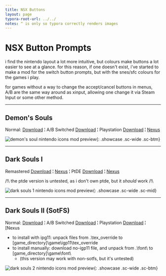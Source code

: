 ```yaml
---
title: NSX Buttons
layout: page
typora-root-url: ../../
notes: ^ is only so typora correctly renders images
---
```


# NSX Button Prompts

i find the nintendo layout a lot more intuitive, but colours make buttons a lot easier to see at a glance. for this reason, if one doesn't exist, i've started to make a mod for the switch button prompts, but with the snes/sfc colours for the games i play.

for games without a way to change the accept/cancel buttons in menus, A/B are the same way around as xinput, allowing one change it via Steam Input or some other method.

---

## Demon's Souls

Normal: [Download](/assets/zips/games/mods/des/nsx-button-prompts.7z) ¦ A/B Switched [Download](/assets/zips/games/mods/des/nsx-button-prompts.7z) ¦ Playstation [Download](/assets/zips/games/mods/des/nsx-button-prompts.7z) ¦ [Nexus](https://www.nexusmods.com/demonssouls/mods/47)

![demon's soul nintendo icons mod preview](https://staticdelivery.nexusmods.com/mods/2952/images/47/47-1627235435-1097188189.jpeg){: .showcase .sc-wide .sc-btm}

---

## Dark Souls I

Remastered [Download](/assets/zips/games/mods/ds1/nsx-button-prompts.7z) ¦ [Nexus](https://www.nexusmods.com/demonssouls/mods/375) ¦ PtDE [Download](/assets/zips/games/mods/ds1/ptde-nsx-button-prompts.7z) ¦ [Nexus](https://www.nexusmods.com/demonssouls/mods/1778)

/!\ the ptde version is untested, as i don't own ptde, but it *should* work /!\

![dark souls 1 nintendo icons mod preview](https://staticdelivery.nexusmods.com/mods/2432/images/375/375-1627472569-32691204.jpeg){: .showcase .sc-wide .sc-mid}

---

## Dark Souls II (SotFS)

Normal: [Download](/assets/zips/games/mods/des/nsx-button-prompts.7z) ¦ A/B Switched [Download](/assets/zips/games/mods/des/nsx-button-prompts.7z) ¦ Playstation [Download](/assets/zips/games/mods/des/nsx-button-prompts.7z) ¦ [Nexus

* to install with ipg11: unpack files from .\tex_override to [game_directory]\game\igp11\tex_override
* to install manually: download no-igp11 file, and unpack from .\font\ to [game_directory]\game\font\
	* ﻿(this version may work with non-sotfs, but it's untested)

![dark souls 2 nintendo icons mod preview](https://staticdelivery.nexusmods.com/mods/482/images/990/990-1627310764-2065981038.jpeg){: .showcase .sc-wide .sc-btm}

